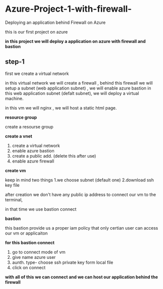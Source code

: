 # Azure-Project-1-with-firewall-
Deploying an application behind Firewall on Azure 

this is our first project on azure 

**in this project we will deploy a application on azure with firewall and bastion**

## step-1 

first we create a virtual network 


in this virtual network we will create a firewall , behind this firewall we will setup a subnet (web application subnet) , we will enable azure bastion
in this web application subnet (defalt subnet), we will deploy a virtual machine. 

in this vm we will nginx , we will host a static html page.

**resource group**

create a resourse group 

**create a vnet**

1. create a virtual network
2. enable azure bastion
3. create a public add. (delete this after use)
4. enable azure firewall

**create vm**

keep in mind two things
1.we choose subnet (default one)
2.download ssh key file

after creation we don't have any public ip address to connect our vm to the terminal, 

in that time we use bastion connect 

**bastion**

this bastion provide us a proper iam policy that only certian user can access our vm or applicaiton

**for this bastion connect**

1. go to connect mode of vm
2. give name azure user
3. aunth. type- choose ssh private key form local file
4. click on connect

**with all of  this we can connect and we can host our application behind the firewall**
